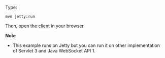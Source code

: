 Type:

```
mvn jetty:run
```

Then, open the [client](http://jsbin.com/rixiku/1/watch?js,console) in your browser.

**Note**

* This example runs on Jetty but you can run it on other implementation of Servlet 3 and Java WebSocket API 1.